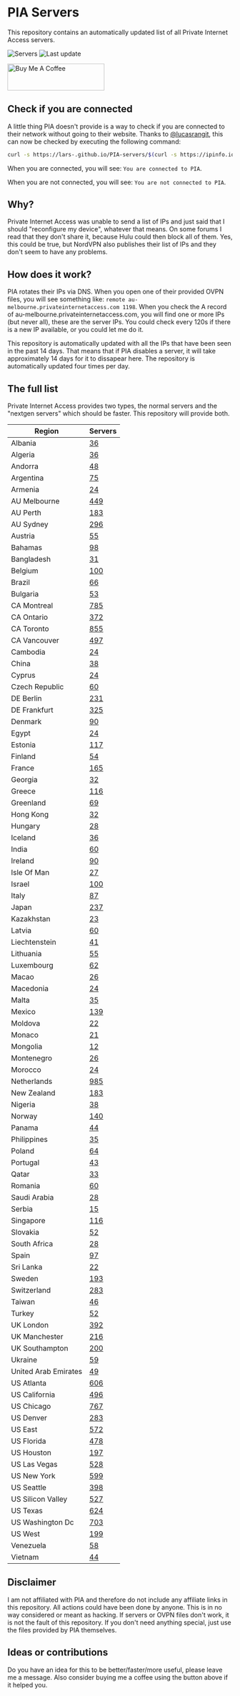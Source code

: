 # PIA Servers
This repository contains an automatically updated list of all Private Internet Access servers.

![Servers](https://img.shields.io/badge/servers-17247-brightgreen) ![Last update](https://img.shields.io/badge/last%20update-2025--07--06%2021%3A01%20CET-brightgreen)

<a href="https://www.buymeacoffee.com/Lars-" target="_blank"><img src="https://cdn.buymeacoffee.com/buttons/v2/default-orange.png" alt="Buy Me A Coffee" height="60" style="height: 60px !important;width: 217px !important;" ></a>

## Check if you are connected
A little thing PIA doesn't provide is a way to check if you are connected to their network without going to their website.
Thanks to [@lucasrangit](https://github.com/lucasrangit), this can now be checked by executing the following command:
```bash
curl -s https://lars-.github.io/PIA-servers/$(curl -s https://ipinfo.io/ip)
```

When you are connected, you will see: `You are connected to PIA`.

When you are not connected, you will see: `You are not connected to PIA`.

## Why?
Private Internet Access was unable to send a list of IPs and just said that I should "reconfigure my device", whatever that means.
On some forums I read that they don't share it, because Hulu could then block all of them. Yes, this could be true, but NordVPN also publishes their list of IPs and they don't seem to have any problems.

## How does it work?
PIA rotates their IPs via DNS. When you open one of their provided OVPN files, you will see something like:
`remote au-melbourne.privateinternetaccess.com 1198`. When you check the A record of au-melbourne.privateinternetaccess.com, you will find one or more IPs (but never all), these are the server IPs.
You could check every 120s if there is a new IP available, or you could let me do it.

This repository is automatically updated with all the IPs that have been seen in the past 14 days. That means that if PIA disables a server, it will take approximately 14 days for it to dissapear here.
The repository is automatically updated four times per day.

## The full list
Private Internet Access provides two types, the normal servers and the "nextgen servers" which should be faster. This repository will provide both.

Region | Servers
------ |--------
Albania | [36](https://github.com/Lars-/PIA-servers/tree/master/regions/Albania)
Algeria | [36](https://github.com/Lars-/PIA-servers/tree/master/regions/Algeria)
Andorra | [48](https://github.com/Lars-/PIA-servers/tree/master/regions/Andorra)
Argentina | [75](https://github.com/Lars-/PIA-servers/tree/master/regions/Argentina)
Armenia | [24](https://github.com/Lars-/PIA-servers/tree/master/regions/Armenia)
AU Melbourne | [449](https://github.com/Lars-/PIA-servers/tree/master/regions/AU%20Melbourne)
AU Perth | [183](https://github.com/Lars-/PIA-servers/tree/master/regions/AU%20Perth)
AU Sydney | [296](https://github.com/Lars-/PIA-servers/tree/master/regions/AU%20Sydney)
Austria | [55](https://github.com/Lars-/PIA-servers/tree/master/regions/Austria)
Bahamas | [98](https://github.com/Lars-/PIA-servers/tree/master/regions/Bahamas)
Bangladesh | [31](https://github.com/Lars-/PIA-servers/tree/master/regions/Bangladesh)
Belgium | [100](https://github.com/Lars-/PIA-servers/tree/master/regions/Belgium)
Brazil | [66](https://github.com/Lars-/PIA-servers/tree/master/regions/Brazil)
Bulgaria | [53](https://github.com/Lars-/PIA-servers/tree/master/regions/Bulgaria)
CA Montreal | [785](https://github.com/Lars-/PIA-servers/tree/master/regions/CA%20Montreal)
CA Ontario | [372](https://github.com/Lars-/PIA-servers/tree/master/regions/CA%20Ontario)
CA Toronto | [855](https://github.com/Lars-/PIA-servers/tree/master/regions/CA%20Toronto)
CA Vancouver | [497](https://github.com/Lars-/PIA-servers/tree/master/regions/CA%20Vancouver)
Cambodia | [24](https://github.com/Lars-/PIA-servers/tree/master/regions/Cambodia)
China | [38](https://github.com/Lars-/PIA-servers/tree/master/regions/China)
Cyprus | [24](https://github.com/Lars-/PIA-servers/tree/master/regions/Cyprus)
Czech Republic | [60](https://github.com/Lars-/PIA-servers/tree/master/regions/Czech%20Republic)
DE Berlin | [231](https://github.com/Lars-/PIA-servers/tree/master/regions/DE%20Berlin)
DE Frankfurt | [325](https://github.com/Lars-/PIA-servers/tree/master/regions/DE%20Frankfurt)
Denmark | [90](https://github.com/Lars-/PIA-servers/tree/master/regions/Denmark)
Egypt | [24](https://github.com/Lars-/PIA-servers/tree/master/regions/Egypt)
Estonia | [117](https://github.com/Lars-/PIA-servers/tree/master/regions/Estonia)
Finland | [54](https://github.com/Lars-/PIA-servers/tree/master/regions/Finland)
France | [165](https://github.com/Lars-/PIA-servers/tree/master/regions/France)
Georgia | [32](https://github.com/Lars-/PIA-servers/tree/master/regions/Georgia)
Greece | [116](https://github.com/Lars-/PIA-servers/tree/master/regions/Greece)
Greenland | [69](https://github.com/Lars-/PIA-servers/tree/master/regions/Greenland)
Hong Kong | [32](https://github.com/Lars-/PIA-servers/tree/master/regions/Hong%20Kong)
Hungary | [28](https://github.com/Lars-/PIA-servers/tree/master/regions/Hungary)
Iceland | [36](https://github.com/Lars-/PIA-servers/tree/master/regions/Iceland)
India | [60](https://github.com/Lars-/PIA-servers/tree/master/regions/India)
Ireland | [90](https://github.com/Lars-/PIA-servers/tree/master/regions/Ireland)
Isle Of Man | [27](https://github.com/Lars-/PIA-servers/tree/master/regions/Isle%20Of%20Man)
Israel | [100](https://github.com/Lars-/PIA-servers/tree/master/regions/Israel)
Italy | [87](https://github.com/Lars-/PIA-servers/tree/master/regions/Italy)
Japan | [237](https://github.com/Lars-/PIA-servers/tree/master/regions/Japan)
Kazakhstan | [23](https://github.com/Lars-/PIA-servers/tree/master/regions/Kazakhstan)
Latvia | [60](https://github.com/Lars-/PIA-servers/tree/master/regions/Latvia)
Liechtenstein | [41](https://github.com/Lars-/PIA-servers/tree/master/regions/Liechtenstein)
Lithuania | [55](https://github.com/Lars-/PIA-servers/tree/master/regions/Lithuania)
Luxembourg | [62](https://github.com/Lars-/PIA-servers/tree/master/regions/Luxembourg)
Macao | [26](https://github.com/Lars-/PIA-servers/tree/master/regions/Macao)
Macedonia | [24](https://github.com/Lars-/PIA-servers/tree/master/regions/Macedonia)
Malta | [35](https://github.com/Lars-/PIA-servers/tree/master/regions/Malta)
Mexico | [139](https://github.com/Lars-/PIA-servers/tree/master/regions/Mexico)
Moldova | [22](https://github.com/Lars-/PIA-servers/tree/master/regions/Moldova)
Monaco | [21](https://github.com/Lars-/PIA-servers/tree/master/regions/Monaco)
Mongolia | [12](https://github.com/Lars-/PIA-servers/tree/master/regions/Mongolia)
Montenegro | [26](https://github.com/Lars-/PIA-servers/tree/master/regions/Montenegro)
Morocco | [24](https://github.com/Lars-/PIA-servers/tree/master/regions/Morocco)
Netherlands | [985](https://github.com/Lars-/PIA-servers/tree/master/regions/Netherlands)
New Zealand | [183](https://github.com/Lars-/PIA-servers/tree/master/regions/New%20Zealand)
Nigeria | [38](https://github.com/Lars-/PIA-servers/tree/master/regions/Nigeria)
Norway | [140](https://github.com/Lars-/PIA-servers/tree/master/regions/Norway)
Panama | [44](https://github.com/Lars-/PIA-servers/tree/master/regions/Panama)
Philippines | [35](https://github.com/Lars-/PIA-servers/tree/master/regions/Philippines)
Poland | [64](https://github.com/Lars-/PIA-servers/tree/master/regions/Poland)
Portugal | [43](https://github.com/Lars-/PIA-servers/tree/master/regions/Portugal)
Qatar | [33](https://github.com/Lars-/PIA-servers/tree/master/regions/Qatar)
Romania | [60](https://github.com/Lars-/PIA-servers/tree/master/regions/Romania)
Saudi Arabia | [28](https://github.com/Lars-/PIA-servers/tree/master/regions/Saudi%20Arabia)
Serbia | [15](https://github.com/Lars-/PIA-servers/tree/master/regions/Serbia)
Singapore | [116](https://github.com/Lars-/PIA-servers/tree/master/regions/Singapore)
Slovakia | [52](https://github.com/Lars-/PIA-servers/tree/master/regions/Slovakia)
South Africa | [28](https://github.com/Lars-/PIA-servers/tree/master/regions/South%20Africa)
Spain | [97](https://github.com/Lars-/PIA-servers/tree/master/regions/Spain)
Sri Lanka | [22](https://github.com/Lars-/PIA-servers/tree/master/regions/Sri%20Lanka)
Sweden | [193](https://github.com/Lars-/PIA-servers/tree/master/regions/Sweden)
Switzerland | [283](https://github.com/Lars-/PIA-servers/tree/master/regions/Switzerland)
Taiwan | [46](https://github.com/Lars-/PIA-servers/tree/master/regions/Taiwan)
Turkey | [52](https://github.com/Lars-/PIA-servers/tree/master/regions/Turkey)
UK London | [392](https://github.com/Lars-/PIA-servers/tree/master/regions/UK%20London)
UK Manchester | [216](https://github.com/Lars-/PIA-servers/tree/master/regions/UK%20Manchester)
UK Southampton | [200](https://github.com/Lars-/PIA-servers/tree/master/regions/UK%20Southampton)
Ukraine | [59](https://github.com/Lars-/PIA-servers/tree/master/regions/Ukraine)
United Arab Emirates | [49](https://github.com/Lars-/PIA-servers/tree/master/regions/United%20Arab%20Emirates)
US Atlanta | [606](https://github.com/Lars-/PIA-servers/tree/master/regions/US%20Atlanta)
US California | [496](https://github.com/Lars-/PIA-servers/tree/master/regions/US%20California)
US Chicago | [767](https://github.com/Lars-/PIA-servers/tree/master/regions/US%20Chicago)
US Denver | [283](https://github.com/Lars-/PIA-servers/tree/master/regions/US%20Denver)
US East | [572](https://github.com/Lars-/PIA-servers/tree/master/regions/US%20East)
US Florida | [478](https://github.com/Lars-/PIA-servers/tree/master/regions/US%20Florida)
US Houston | [197](https://github.com/Lars-/PIA-servers/tree/master/regions/US%20Houston)
US Las Vegas | [528](https://github.com/Lars-/PIA-servers/tree/master/regions/US%20Las%20Vegas)
US New York | [599](https://github.com/Lars-/PIA-servers/tree/master/regions/US%20New%20York)
US Seattle | [398](https://github.com/Lars-/PIA-servers/tree/master/regions/US%20Seattle)
US Silicon Valley | [527](https://github.com/Lars-/PIA-servers/tree/master/regions/US%20Silicon%20Valley)
US Texas | [624](https://github.com/Lars-/PIA-servers/tree/master/regions/US%20Texas)
US Washington Dc | [703](https://github.com/Lars-/PIA-servers/tree/master/regions/US%20Washington%20Dc)
US West | [199](https://github.com/Lars-/PIA-servers/tree/master/regions/US%20West)
Venezuela | [58](https://github.com/Lars-/PIA-servers/tree/master/regions/Venezuela)
Vietnam | [44](https://github.com/Lars-/PIA-servers/tree/master/regions/Vietnam)


## Disclaimer
I am not affiliated with PIA and therefore do not include any affiliate links in this repository.
All actions could have been done by anyone. This is in no way considered or meant as hacking.
If servers or OVPN files don't work, it is not the fault of this repository. If you don't need anything special, just use the files provided by PIA themselves.

## Ideas or contributions
Do you have an idea for this to be better/faster/more useful, please leave me a message. Also consider buying me a coffee using the button above if it helped you.
